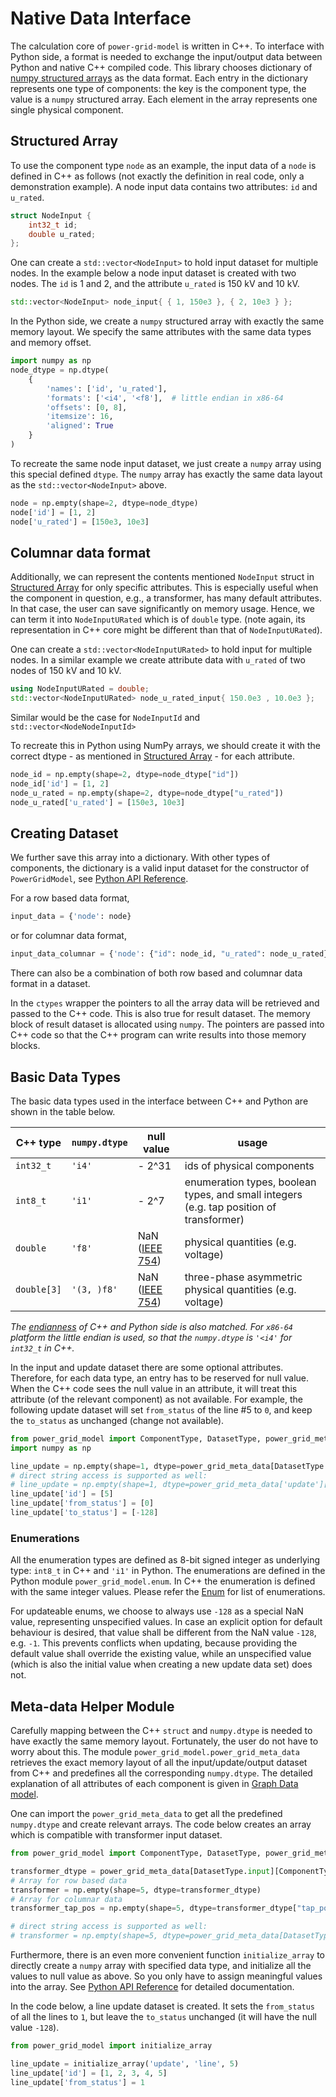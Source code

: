 <!--
SPDX-FileCopyrightText: Contributors to the Power Grid Model project <powergridmodel@lfenergy.org>

SPDX-License-Identifier: MPL-2.0
-->

# Native Data Interface

The calculation core of `power-grid-model` is written in C++.
To interface with Python side, a format is needed to exchange the input/output data
between Python and native C++ compiled code.
This library chooses dictionary of
[numpy structured arrays](https://numpy.org/doc/stable/user/basics.rec.html) as the data format.
Each entry in the dictionary represents one type of components:
the key is the component type, the value is a `numpy` structured array.
Each element in the array represents one single physical component.

## Structured Array

To use the component type `node` as an example, the input data of a `node` is defined in C++ as follows
(not exactly the definition in real code, only a demonstration example).
A node input data contains two attributes: `id` and `u_rated`.

```C++
struct NodeInput {
    int32_t id;
    double u_rated;
};
```

One can create a `std::vector<NodeInput>` to hold input dataset for multiple nodes.
In the example below a node input dataset is created with two nodes.
The `id` is 1 and 2, and the attribute `u_rated` is 150 kV and 10 kV.

```c++
std::vector<NodeInput> node_input{ { 1, 150e3 }, { 2, 10e3 } };
```

In the Python side, we create a `numpy` structured array with exactly the same memory layout.
We specify the same attributes with the same data types and memory offset.

```python
import numpy as np
node_dtype = np.dtype(
    {
        'names': ['id', 'u_rated'],
        'formats': ['<i4', '<f8'],  # little endian in x86-64
        'offsets': [0, 8],
        'itemsize': 16,
        'aligned': True
    }
)
```

To recreate the same node input dataset, we just create a `numpy` array using this special defined `dtype`.
The `numpy` array has exactly the same data layout as the `std::vector<NodeInput>` above.

```python
node = np.empty(shape=2, dtype=node_dtype)
node['id'] = [1, 2]
node['u_rated'] = [150e3, 10e3]
```

## Columnar data format

Additionally, we can represent the contents mentioned `NodeInput` struct in [Structured Array](#structured-array) for only specific attributes.
This is especially useful when the component in question, e.g., a transformer, has many default attributes.
In that case, the user can save significantly on memory usage.
Hence, we can term it into `NodeInputURated` which is of `double` type.
(note again, its representation in C++ core might be different than that of `NodeInputURated`).

One can create a `std::vector<NodeInputURated>` to hold input for multiple nodes.
In a similar example we create attribute data with `u_rated` of two nodes of 150 kV and 10 kV.

```c++
using NodeInputURated = double;
std::vector<NodeInputURated> node_u_rated_input{ 150.0e3 , 10.0e3 };
```

Similar would be the case for `NodeInputId` and `std::vector<NodeNodeInputId>`

To recreate this in Python using NumPy arrays, we should create it with the correct dtype - as mentioned in [Structured Array](#structured-array) - for each attribute.

```python
node_id = np.empty(shape=2, dtype=node_dtype["id"])
node_id['id'] = [1, 2]
node_u_rated = np.empty(shape=2, dtype=node_dtype["u_rated"])
node_u_rated['u_rated'] = [150e3, 10e3]
```

## Creating Dataset

We further save this array into a dictionary.
With other types of components, the dictionary is a valid input dataset for the constructor of `PowerGridModel`,
see [Python API Reference](../api_reference/python-api-reference.md).

For a row based data format,

```python
input_data = {'node': node}
```

or for columnar data format,

```python
input_data_columnar = {'node': {"id": node_id, "u_rated": node_u_rated}}
```

There can also be a combination of both row based and columnar data format in a dataset.

In the `ctypes` wrapper the pointers to all the array data will be retrieved and passed to the C++ code.
This is also true for result dataset.
The memory block of result dataset is allocated using `numpy`.
The pointers are passed into C++ code so that the C++ program can write results into those memory blocks.

## Basic Data Types

The basic data types used in the interface between C++ and Python are shown in the table below.

| C++ type    | `numpy.dtype` | null value                                          | usage                                                                                   |
| ----------- | ------------- | --------------------------------------------------- | --------------------------------------------------------------------------------------- |
| `int32_t`   | `'i4'`        | - 2^31                                              | ids of physical components                                                              |
| `int8_t`    | `'i1'`        | - 2^7                                               | enumeration types, boolean types, and small integers (e.g. tap position of transformer) |
| `double`    | `'f8'`        | NaN ([IEEE 754](https://en.wikipedia.org/wiki/NaN)) | physical quantities (e.g. voltage)                                                      |
| `double[3]` | `'(3, )f8'`   | NaN ([IEEE 754](https://en.wikipedia.org/wiki/NaN)) | three-phase asymmetric physical quantities (e.g. voltage)                               |

*The [endianness](https://en.wikipedia.org/wiki/Endianness)
of C++ and Python side is also matched.
For `x86-64` platform the little endian is used, so that
the `numpy.dtype` is `'<i4'` for `int32_t` in C++.*

In the input and update dataset there are some optional attributes.
Therefore, for each data type, an entry has to be reserved for null value.
When the C++ code sees the null value in an attribute,
it will treat this attribute (of the relevant component) as not available.
For example, the following update dataset will set `from_status` of the line #5 to `0`,
and keep the `to_status` as unchanged (change not available).

```python
from power_grid_model import ComponentType, DatasetType, power_grid_meta_data
import numpy as np

line_update = np.empty(shape=1, dtype=power_grid_meta_data[DatasetType.update][ComponentType.line]['dtype'])
# direct string access is supported as well:
# line_update = np.empty(shape=1, dtype=power_grid_meta_data['update']['line']['dtype'])
line_update['id'] = [5]
line_update['from_status'] = [0]
line_update['to_status'] = [-128]
```

### Enumerations

All the enumeration types are defined as 8-bit signed integer as underlying type:
`int8_t` in C++ and `'i1'` in Python.
The enumerations are defined in the Python module `power_grid_model.enum`.
In C++ the enumeration is defined with the same integer values.
Please refer the [Enum](../api_reference/python-api-reference.md#enum) for list of enumerations.

For updateable enums, we choose to always use `-128` as a special NaN value, representing unspecified values.
In case an explicit option for default behaviour is desired,
that value shall be different from the NaN value `-128`, e.g. `-1`.
This prevents conflicts when updating, because providing the default value shall override the existing value,
while an unspecified value (which is also the initial value when creating a new update data set) does not.

## Meta-data Helper Module

Carefully mapping between the C++ `struct` and `numpy.dtype`
is needed to have exactly the same memory layout.
Fortunately, the user do not have to worry about this.
The module `power_grid_model.power_grid_meta_data`
retrieves the exact memory layout of all the input/update/output dataset from C++
and predefines all the corresponding `numpy.dtype`.
The detailed explanation of all attributes of each component is given in
[Graph Data model](../user_manual/data-model.md#attributes-of-components).

One can import the `power_grid_meta_data` to get all the predefined `numpy.dtype` and create relevant arrays.
The code below creates an array which is compatible with transformer input dataset.

```python
from power_grid_model import ComponentType, DatasetType, power_grid_meta_data

transformer_dtype = power_grid_meta_data[DatasetType.input][ComponentType.transformer].dtype
# Array for row based data
transformer = np.empty(shape=5, dtype=transformer_dtype)
# Array for columnar data
transformer_tap_pos = np.empty(shape=5, dtype=transformer_dtype["tap_pos"])

# direct string access is supported as well:
# transformer = np.empty(shape=5, dtype=power_grid_meta_data[DatasetType.input][ComponentType.transformer].dtype)
```

Furthermore, there is an even more convenient function `initialize_array`
to directly create a `numpy` array with specified data type,
and initialize all the values to null value as above.
So you only have to assign meaningful values into the array.
See [Python API Reference](../api_reference/python-api-reference.md) for detailed documentation.

In the code below, a line update dataset is created.
It sets the `from_status` of all the lines to `1`,
but leave the `to_status` unchanged (it will have the null value `-128`).

```python
from power_grid_model import initialize_array

line_update = initialize_array('update', 'line', 5)
line_update['id'] = [1, 2, 3, 4, 5]
line_update['from_status'] = 1
```
